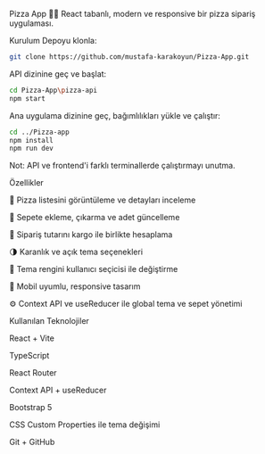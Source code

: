 Pizza App 🍕🚀
React tabanlı, modern ve responsive bir pizza sipariş uygulaması.

Kurulum
Depoyu klonla:

```bash
git clone https://github.com/mustafa-karakoyun/Pizza-App.git
```
API dizinine geç ve başlat:

```bash
cd Pizza-App\pizza-api
npm start
```
Ana uygulama dizinine geç, bağımlılıkları yükle ve çalıştır:

```bash
cd ../Pizza-app
npm install
npm run dev
```

Not: API ve frontend'i farklı terminallerde çalıştırmayı unutma.

Özellikler

🍕 Pizza listesini görüntüleme ve detayları inceleme

🛒 Sepete ekleme, çıkarma ve adet güncelleme

💸 Sipariş tutarını kargo ile birlikte hesaplama

🌗 Karanlık ve açık tema seçenekleri

🎨 Tema rengini kullanıcı seçicisi ile değiştirme

📱 Mobil uyumlu, responsive tasarım

⚙️ Context API ve useReducer ile global tema ve sepet yönetimi

Kullanılan Teknolojiler

React + Vite

TypeScript

React Router

Context API + useReducer

Bootstrap 5

CSS Custom Properties ile tema değişimi

Git + GitHub

